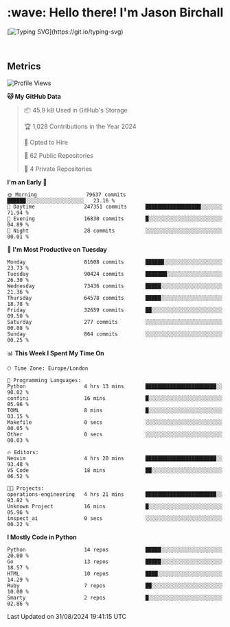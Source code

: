 <h1 align="left" id="jason-title">:wave: Hello there! I'm Jason Birchall</h1>

[![Typing SVG](https://readme-typing-svg.demolab.com?font=Anek+Devanagari+&size=14&pause=1000&color=8C8C8C&width=435&separator=%3C&lines=Software+Engineer+working+at+MoJ+Digital+UK.%3CI'm+currently+learning+Python+and+Machine+Learning.%3COpen+Source+and+Free+Software+advocate.%3CSkills%3A+Go;+Python;+Terraform;+Kubernetes.)](https://git.io/typing-svg)

<br>


<h2>Metrics</h2>

<!--START_SECTION:waka-->
![Profile Views](http://img.shields.io/badge/Profile%20Views-0-blue)

**🐱 My GitHub Data** 

> 📦 45.9 kB Used in GitHub's Storage 
 > 
> 🏆 1,028 Contributions in the Year 2024
 > 
> 💼 Opted to Hire
 > 
> 📜 62 Public Repositories 
 > 
> 🔑 4 Private Repositories 
 > 
**I'm an Early 🐤** 

```text
🌞 Morning                79637 commits       ██████░░░░░░░░░░░░░░░░░░░   23.16 % 
🌆 Daytime                247351 commits      ██████████████████░░░░░░░   71.94 % 
🌃 Evening                16830 commits       █░░░░░░░░░░░░░░░░░░░░░░░░   04.89 % 
🌙 Night                  28 commits          ░░░░░░░░░░░░░░░░░░░░░░░░░   00.01 % 
```
📅 **I'm Most Productive on Tuesday** 

```text
Monday                   81608 commits       ██████░░░░░░░░░░░░░░░░░░░   23.73 % 
Tuesday                  90424 commits       ███████░░░░░░░░░░░░░░░░░░   26.30 % 
Wednesday                73436 commits       █████░░░░░░░░░░░░░░░░░░░░   21.36 % 
Thursday                 64578 commits       █████░░░░░░░░░░░░░░░░░░░░   18.78 % 
Friday                   32659 commits       ██░░░░░░░░░░░░░░░░░░░░░░░   09.50 % 
Saturday                 277 commits         ░░░░░░░░░░░░░░░░░░░░░░░░░   00.08 % 
Sunday                   864 commits         ░░░░░░░░░░░░░░░░░░░░░░░░░   00.25 % 
```


📊 **This Week I Spent My Time On** 

```text
🕑︎ Time Zone: Europe/London

💬 Programming Languages: 
Python                   4 hrs 13 mins       ███████████████████████░░   90.82 % 
confini                  16 mins             █░░░░░░░░░░░░░░░░░░░░░░░░   05.96 % 
TOML                     8 mins              █░░░░░░░░░░░░░░░░░░░░░░░░   03.15 % 
Makefile                 0 secs              ░░░░░░░░░░░░░░░░░░░░░░░░░   00.05 % 
Other                    0 secs              ░░░░░░░░░░░░░░░░░░░░░░░░░   00.03 % 

🔥 Editors: 
Neovim                   4 hrs 20 mins       ███████████████████████░░   93.48 % 
VS Code                  18 mins             ██░░░░░░░░░░░░░░░░░░░░░░░   06.52 % 

🐱‍💻 Projects: 
operations-engineering   4 hrs 21 mins       ███████████████████████░░   93.82 % 
Unknown Project          16 mins             █░░░░░░░░░░░░░░░░░░░░░░░░   05.96 % 
inspect_ai               0 secs              ░░░░░░░░░░░░░░░░░░░░░░░░░   00.22 % 
```

**I Mostly Code in Python** 

```text
Python                   14 repos            █████░░░░░░░░░░░░░░░░░░░░   20.00 % 
Go                       13 repos            █████░░░░░░░░░░░░░░░░░░░░   18.57 % 
HTML                     10 repos            ████░░░░░░░░░░░░░░░░░░░░░   14.29 % 
Ruby                     7 repos             ██░░░░░░░░░░░░░░░░░░░░░░░   10.00 % 
Smarty                   2 repos             █░░░░░░░░░░░░░░░░░░░░░░░░   02.86 % 
```




 Last Updated on 31/08/2024 19:41:15 UTC
<!--END_SECTION:waka-->

<!-- links -->

[issues page]: https://github.com/jasonBirchall/jasonBirchall/issues "jasonBirchall/issues"
